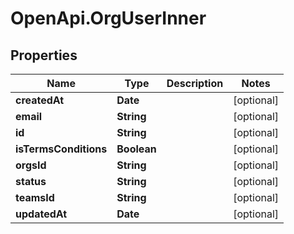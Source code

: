 # OpenApi.OrgUserInner

## Properties
Name | Type | Description | Notes
------------ | ------------- | ------------- | -------------
**createdAt** | **Date** |  | [optional] 
**email** | **String** |  | [optional] 
**id** | **String** |  | [optional] 
**isTermsConditions** | **Boolean** |  | [optional] 
**orgsId** | **String** |  | [optional] 
**status** | **String** |  | [optional] 
**teamsId** | **String** |  | [optional] 
**updatedAt** | **Date** |  | [optional] 
